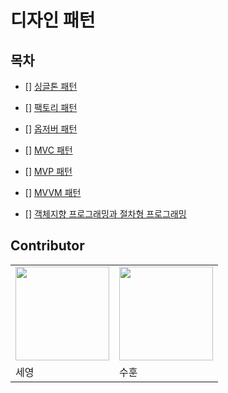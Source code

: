 # 디자인 패턴

## 목차

* [] [싱글톤 패턴](link) 

* [] [팩토리 패턴](link)

* [] [옵저버 패턴](link)

* [] [MVC 패턴](link)

* [] [MVP 패턴](link)

* [] [MVVM 패턴](link)

* [] [객체지향 프로그래밍과 절차형 프로그래밍](link)

## Contributor

<table>
    <tr>
        <td><img src="https://github.com/sey2.png" width="150"></td>
        <td><img src="https://github.com/CodingApe9.png" width="150"></td>
    </tr>
    <tr>
        <td>세영</td>
        <td>수훈</td>
    </tr>
</table>
